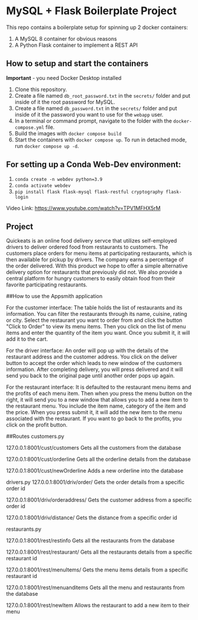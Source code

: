 # MySQL + Flask Boilerplate Project

This repo contains a boilerplate setup for spinning up 2 docker containers: 
1. A MySQL 8 container for obvious reasons
1. A Python Flask container to implement a REST API

## How to setup and start the containers
**Important** - you need Docker Desktop installed

1. Clone this repository.  
1. Create a file named `db_root_password.txt` in the `secrets/` folder and put inside of it the root password for MySQL. 
1. Create a file named `db_password.txt` in the `secrets/` folder and put inside of it the password you want to use for the `webapp` user. 
1. In a terminal or command prompt, navigate to the folder with the `docker-compose.yml` file.  
1. Build the images with `docker compose build`
1. Start the containers with `docker compose up`.  To run in detached mode, run `docker compose up -d`. 

## For setting up a Conda Web-Dev environment:

1. `conda create -n webdev python=3.9`
1. `conda activate webdev`
1. `pip install flask flask-mysql flask-restful cryptography flask-login`

Video Link: https://www.youtube.com/watch?v=TPV1MFHX5rM

## Project
Quickeats is an online food delivery servce that utilizes self-employed drivers to deliver ordered food from restaurants to customers. The customers place orders for menu items at participating restaurants, which is then available for pickup by drivers. The company earns a percentage of the order delivered. With this product we hope to offer a simple alternative delivery option for restaurants that previously did not. We also provide a central platform for hungry customers to easily obtain food from their favorite participating restaurants.

##How to use the Appsmith application

For the customer interface:
The table holds the list of restaurants and its information. You can filter the restaurants through its name, cuisine, rating or city. Select the restaurant you want to order from and click the button "Click to Order" to view its menu items. Then you click on the list of menu items and enter the quantity of the item you want. Once you submit it, it will add it to the cart.

For the driver interface:
An order will pop up with the details of the restaurant address and the customer address. You click on the deliver button to accept the order which leads to new window of the customers information. After completing delivery, you will press delivered and it will send you back to the original page until another order pops up again.

For the restaurant interface:
It is defaulted to the restaurant menu items and the profits of each menu item. Then when you press the menu button on the right, it will send you to a new window that allows you to add a new item to the restaurant menu. You include the item name, category of the item and the price. When you press submit it, it will add the new item to the menu associated with the restaurant. If you want to go back to the profits, you click on the profit button.


##Routes
customers.py 

127.0.0.1:8001/cust/customers Gets all the customers from the database

127.0.0.1:8001/cust/orderline Gets all the orderline details from the database

127.0.0.1:8001/cust/newOrderline Adds a new orderline into the database

drivers.py
127.0.0.1:8001/driv/order/<orderID> Gets the order details from a specific order id

127.0.0.1:8001/driv/orderaddress/<orderID> Gets the customer address from a specific order id

127.0.0.1:8001/driv/distance/<orderID> Gets the distance from a specific order id

restaurants.py

127.0.0.1:8001/rest/restinfo  Gets all the restaurants from the database

127.0.0.1:8001/rest/restaurant/<restID> Gets all the restaurants details from a specific restaurant id

127.0.0.1:8001/rest/menuItems/<restID> Gets the menu items details from a specific restaurant id

127.0.0.1:8001/rest/menuanditems Gets all the menu and restaurants from the database

127.0.0.1:8001/rest/newItem Allows the restaurant to add a new item to their menu
